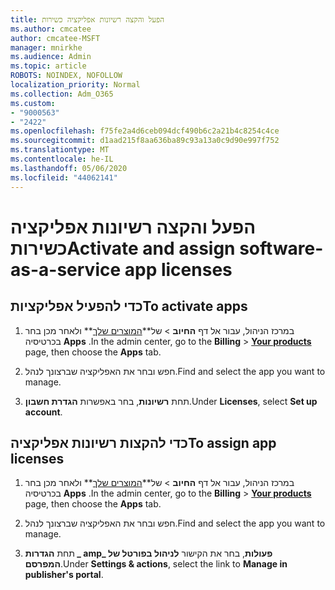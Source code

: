 ```yaml
---
title: הפעל והקצה רשיונות אפליקציה כשירות
ms.author: cmcatee
author: cmcatee-MSFT
manager: mnirkhe
ms.audience: Admin
ms.topic: article
ROBOTS: NOINDEX, NOFOLLOW
localization_priority: Normal
ms.collection: Adm_O365
ms.custom:
- "9000563"
- "2422"
ms.openlocfilehash: f75fe2a4d6ceb094dcf490b6c2a21b4c8254c4ce
ms.sourcegitcommit: d1aad215f8aa636ba89c93a13a0c9d90e997f752
ms.translationtype: MT
ms.contentlocale: he-IL
ms.lasthandoff: 05/06/2020
ms.locfileid: "44062141"
---
```

# <a name="activate-and-assign-software-as-a-service-app-licenses"></a><span data-ttu-id="10816-102">הפעל והקצה רשיונות אפליקציה כשירות</span><span class="sxs-lookup"><span data-stu-id="10816-102">Activate and assign software-as-a-service app licenses</span></span> 

## <a name="to-activate-apps"></a><span data-ttu-id="10816-103">כדי להפעיל אפליקציות</span><span class="sxs-lookup"><span data-stu-id="10816-103">To activate apps</span></span>

1. <span data-ttu-id="10816-104">במרכז הניהול, עבור אל דף **החיוב** > של**[המוצרים שלך](https://go.microsoft.com/fwlink/p/?linkid=842054)** ולאחר מכן בחר בכרטיסיה **Apps** .</span><span class="sxs-lookup"><span data-stu-id="10816-104">In the admin center, go to the **Billing** > **[Your products](https://go.microsoft.com/fwlink/p/?linkid=842054)** page, then choose the **Apps** tab.</span></span>

2. <span data-ttu-id="10816-105">חפש ובחר את האפליקציה שברצונך לנהל.</span><span class="sxs-lookup"><span data-stu-id="10816-105">Find and select the app you want to manage.</span></span>

3. <span data-ttu-id="10816-106">תחת **רשיונות**, בחר באפשרות **הגדרת חשבון**.</span><span class="sxs-lookup"><span data-stu-id="10816-106">Under **Licenses**, select **Set up account**.</span></span>  

## <a name="to-assign-app-licenses"></a><span data-ttu-id="10816-107">כדי להקצות רשיונות אפליקציה</span><span class="sxs-lookup"><span data-stu-id="10816-107">To assign app licenses</span></span>

1. <span data-ttu-id="10816-108">במרכז הניהול, עבור אל דף **החיוב** > של**[המוצרים שלך](https://go.microsoft.com/fwlink/p/?linkid=842054)** ולאחר מכן בחר בכרטיסיה **Apps** .</span><span class="sxs-lookup"><span data-stu-id="10816-108">In the admin center, go to the **Billing** > **[Your products](https://go.microsoft.com/fwlink/p/?linkid=842054)** page, then choose the **Apps** tab.</span></span>

2. <span data-ttu-id="10816-109">חפש ובחר את האפליקציה שברצונך לנהל.</span><span class="sxs-lookup"><span data-stu-id="10816-109">Find and select the app you want to manage.</span></span>  

3. <span data-ttu-id="10816-110">תחת **הגדרות _ amp_ פעולות**, בחר את הקישור **לניהול בפורטל של המפרסם**.</span><span class="sxs-lookup"><span data-stu-id="10816-110">Under **Settings & actions**, select the link to **Manage in publisher's portal**.</span></span>